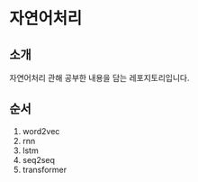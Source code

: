 # 자연어처리
## 소개
자연어처리 관해 공부한 내용을 담는 레포지토리입니다.
## 순서
1. word2vec
2. rnn
3. lstm
4. seq2seq
5. transformer
